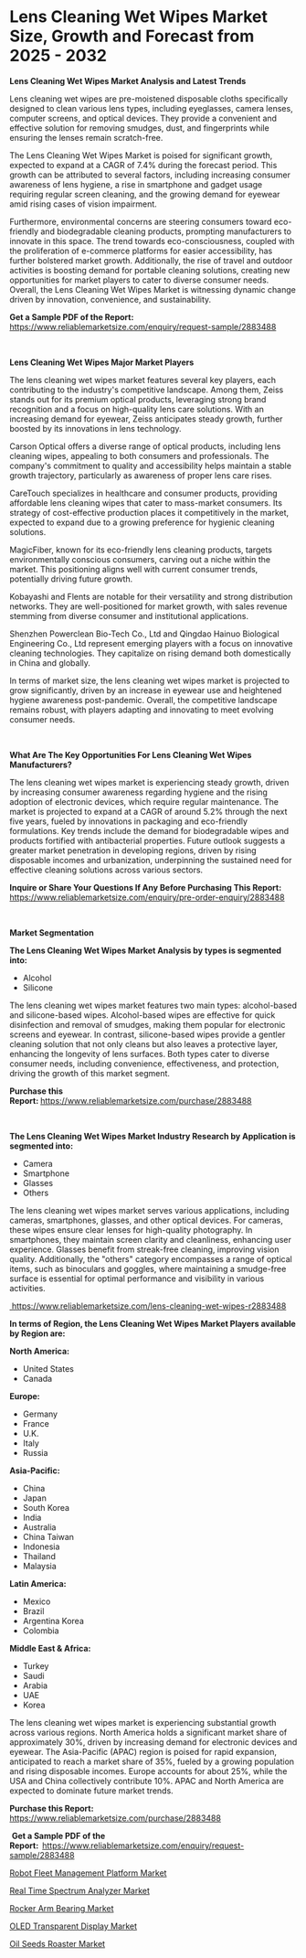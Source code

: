 <p><h1>Lens Cleaning Wet Wipes Market Size, Growth and Forecast from 2025 - 2032</h1></p><p><strong>Lens Cleaning Wet Wipes Market Analysis and Latest Trends</strong></p>
<p><p>Lens cleaning wet wipes are pre-moistened disposable cloths specifically designed to clean various lens types, including eyeglasses, camera lenses, computer screens, and optical devices. They provide a convenient and effective solution for removing smudges, dust, and fingerprints while ensuring the lenses remain scratch-free.</p><p>The Lens Cleaning Wet Wipes Market is poised for significant growth, expected to expand at a CAGR of 7.4% during the forecast period. This growth can be attributed to several factors, including increasing consumer awareness of lens hygiene, a rise in smartphone and gadget usage requiring regular screen cleaning, and the growing demand for eyewear amid rising cases of vision impairment.</p><p>Furthermore, environmental concerns are steering consumers toward eco-friendly and biodegradable cleaning products, prompting manufacturers to innovate in this space. The trend towards eco-consciousness, coupled with the proliferation of e-commerce platforms for easier accessibility, has further bolstered market growth. Additionally, the rise of travel and outdoor activities is boosting demand for portable cleaning solutions, creating new opportunities for market players to cater to diverse consumer needs. Overall, the Lens Cleaning Wet Wipes Market is witnessing dynamic change driven by innovation, convenience, and sustainability.</p></p>
<p><strong>Get a Sample PDF of the Report:&nbsp;</strong> <a href="https://www.reliablemarketsize.com/enquiry/request-sample/2883488?utm_campaign=1845&utm_medium=2&utm_source=Github&utm_content=ia&utm_term=13032025&utm_id=lens-cleaning-wet-wipes">https://www.reliablemarketsize.com/enquiry/request-sample/2883488</a></p>
<p>&nbsp;</p>
<p><strong>Lens Cleaning Wet Wipes Major Market Players</strong></p>
<p><p>The lens cleaning wet wipes market features several key players, each contributing to the industry's competitive landscape. Among them, Zeiss stands out for its premium optical products, leveraging strong brand recognition and a focus on high-quality lens care solutions. With an increasing demand for eyewear, Zeiss anticipates steady growth, further boosted by its innovations in lens technology.</p><p>Carson Optical offers a diverse range of optical products, including lens cleaning wipes, appealing to both consumers and professionals. The company's commitment to quality and accessibility helps maintain a stable growth trajectory, particularly as awareness of proper lens care rises.</p><p>CareTouch specializes in healthcare and consumer products, providing affordable lens cleaning wipes that cater to mass-market consumers. Its strategy of cost-effective production places it competitively in the market, expected to expand due to a growing preference for hygienic cleaning solutions.</p><p>MagicFiber, known for its eco-friendly lens cleaning products, targets environmentally conscious consumers, carving out a niche within the market. This positioning aligns well with current consumer trends, potentially driving future growth.</p><p>Kobayashi and Flents are notable for their versatility and strong distribution networks. They are well-positioned for market growth, with sales revenue stemming from diverse consumer and institutional applications.</p><p>Shenzhen Powerclean Bio-Tech Co., Ltd and Qingdao Hainuo Biological Engineering Co., Ltd represent emerging players with a focus on innovative cleaning technologies. They capitalize on rising demand both domestically in China and globally.</p><p>In terms of market size, the lens cleaning wet wipes market is projected to grow significantly, driven by an increase in eyewear use and heightened hygiene awareness post-pandemic. Overall, the competitive landscape remains robust, with players adapting and innovating to meet evolving consumer needs.</p></p>
<p>&nbsp;</p>
<p><strong>What Are The Key Opportunities For Lens Cleaning Wet Wipes Manufacturers?</strong></p>
<p><p>The lens cleaning wet wipes market is experiencing steady growth, driven by increasing consumer awareness regarding hygiene and the rising adoption of electronic devices, which require regular maintenance. The market is projected to expand at a CAGR of around 5.2% through the next five years, fueled by innovations in packaging and eco-friendly formulations. Key trends include the demand for biodegradable wipes and products fortified with antibacterial properties. Future outlook suggests a greater market penetration in developing regions, driven by rising disposable incomes and urbanization, underpinning the sustained need for effective cleaning solutions across various sectors.</p></p>
<p><strong>Inquire or Share Your Questions If Any Before Purchasing This Report:</strong> <a href="https://www.reliablemarketsize.com/enquiry/pre-order-enquiry/2883488?utm_campaign=1845&utm_medium=2&utm_source=Github&utm_content=ia&utm_term=13032025&utm_id=lens-cleaning-wet-wipes">https://www.reliablemarketsize.com/enquiry/pre-order-enquiry/2883488</a></p>
<p>&nbsp;</p>
<p><strong>Market Segmentation</strong></p>
<p><strong>The Lens Cleaning Wet Wipes Market Analysis by types is segmented into:</strong></p>
<p><ul><li>Alcohol</li><li>Silicone</li></ul></p>
<p><p>The lens cleaning wet wipes market features two main types: alcohol-based and silicone-based wipes. Alcohol-based wipes are effective for quick disinfection and removal of smudges, making them popular for electronic screens and eyewear. In contrast, silicone-based wipes provide a gentler cleaning solution that not only cleans but also leaves a protective layer, enhancing the longevity of lens surfaces. Both types cater to diverse consumer needs, including convenience, effectiveness, and protection, driving the growth of this market segment.</p></p>
<p><strong>Purchase this Report:&nbsp;</strong><a href="https://www.reliablemarketsize.com/purchase/2883488?utm_campaign=1845&utm_medium=2&utm_source=Github&utm_content=ia&utm_term=13032025&utm_id=lens-cleaning-wet-wipes">https://www.reliablemarketsize.com/purchase/2883488</a></p>
<p>&nbsp;</p>
<p><strong>The Lens Cleaning Wet Wipes Market Industry Research by Application is segmented into:</strong></p>
<p><ul><li>Camera</li><li>Smartphone</li><li>Glasses</li><li>Others</li></ul></p>
<p><p>The lens cleaning wet wipes market serves various applications, including cameras, smartphones, glasses, and other optical devices. For cameras, these wipes ensure clear lenses for high-quality photography. In smartphones, they maintain screen clarity and cleanliness, enhancing user experience. Glasses benefit from streak-free cleaning, improving vision quality. Additionally, the "others" category encompasses a range of optical items, such as binoculars and goggles, where maintaining a smudge-free surface is essential for optimal performance and visibility in various activities.</p></p>
<p><a href="https://www.reliablemarketsize.com/lens-cleaning-wet-wipes-r2883488?utm_campaign=1845&utm_medium=2&utm_source=Github&utm_content=ia&utm_term=13032025&utm_id=lens-cleaning-wet-wipes">&nbsp;https://www.reliablemarketsize.com/lens-cleaning-wet-wipes-r2883488</a></p>
<p><strong>In terms of Region, the Lens Cleaning Wet Wipes Market Players available by Region are:</strong></p>
<p>
    <p> <strong> North America: </strong>
        <ul>
            <li>United States</li>
            <li>Canada</li>
        </ul>
        </p> 
    <p> <strong> Europe: </strong>
        <ul>
            <li>Germany</li>
            <li>France</li>
            <li>U.K.</li>
            <li>Italy</li>
            <li>Russia</li>
        </ul>
        </p> 
    <p> <strong> Asia-Pacific: </strong>
        <ul>
            <li>China</li>
            <li>Japan</li>
            <li>South Korea</li>
            <li>India</li>
            <li>Australia</li>
            <li>China Taiwan</li>
            <li>Indonesia</li>
            <li>Thailand</li>
            <li>Malaysia</li>
        </ul>
        </p> 
    <p> <strong> Latin America: </strong>
        <ul>
            <li>Mexico</li>
            <li>Brazil</li>
            <li>Argentina Korea</li>
            <li>Colombia</li>
        </ul>
        </p> 
    <p> <strong> Middle East & Africa: </strong>
        <ul>
            <li>Turkey</li>
            <li>Saudi</li>
            <li>Arabia</li>
            <li>UAE</li>
            <li>Korea</li>
        </ul>
    </p>
    </p>
<p><p>The lens cleaning wet wipes market is experiencing substantial growth across various regions. North America holds a significant market share of approximately 30%, driven by increasing demand for electronic devices and eyewear. The Asia-Pacific (APAC) region is poised for rapid expansion, anticipated to reach a market share of 35%, fueled by a growing population and rising disposable incomes. Europe accounts for about 25%, while the USA and China collectively contribute 10%. APAC and North America are expected to dominate future market trends.</p></p>
<p><strong>Purchase this Report: </strong><a href="https://www.reliablemarketsize.com/purchase/2883488?utm_campaign=1845&utm_medium=2&utm_source=Github&utm_content=ia&utm_term=13032025&utm_id=lens-cleaning-wet-wipes">https://www.reliablemarketsize.com/purchase/2883488</a></p>
<p>&nbsp;<strong>Get a Sample PDF of the Report:&nbsp;&nbsp;</strong><a href="https://www.reliablemarketsize.com/enquiry/request-sample/2883488?utm_campaign=1845&utm_medium=2&utm_source=Github&utm_content=ia&utm_term=13032025&utm_id=lens-cleaning-wet-wipes">https://www.reliablemarketsize.com/enquiry/request-sample/2883488</a></p>
<p><strong></strong></p>
<p><p><a href="https://github.com/dickstoscopg/Market-Research-Report-List-1/blob/main/robot-fleet-management-platform-market.md?utm_campaign=1845&utm_medium=2&utm_source=Github&utm_content=ia&utm_term=13032025&utm_id=lens-cleaning-wet-wipes">Robot Fleet Management Platform Market</a></p><p><a href="https://github.com/papnider/Market-Research-Report-List-1/blob/main/real-time-spectrum-analyzer-market.md?utm_campaign=1845&utm_medium=2&utm_source=Github&utm_content=ia&utm_term=13032025&utm_id=lens-cleaning-wet-wipes">Real Time Spectrum Analyzer Market</a></p><p><a href="https://github.com/foustzelmsdv/Market-Research-Report-List-1/blob/main/rocker-arm-bearing-market.md?utm_campaign=1845&utm_medium=2&utm_source=Github&utm_content=ia&utm_term=13032025&utm_id=lens-cleaning-wet-wipes">Rocker Arm Bearing Market</a></p><p><a href="https://github.com/ceranamaduvq/Market-Research-Report-List-1/blob/main/oled-transparent-display-market.md?utm_campaign=1845&utm_medium=2&utm_source=Github&utm_content=ia&utm_term=13032025&utm_id=lens-cleaning-wet-wipes">OLED Transparent Display Market</a></p><p><a href="https://github.com/geresalgieaz/Market-Research-Report-List-1/blob/main/oil-seeds-roaster-market.md?utm_campaign=1845&utm_medium=2&utm_source=Github&utm_content=ia&utm_term=13032025&utm_id=lens-cleaning-wet-wipes">Oil Seeds Roaster Market</a></p></p>